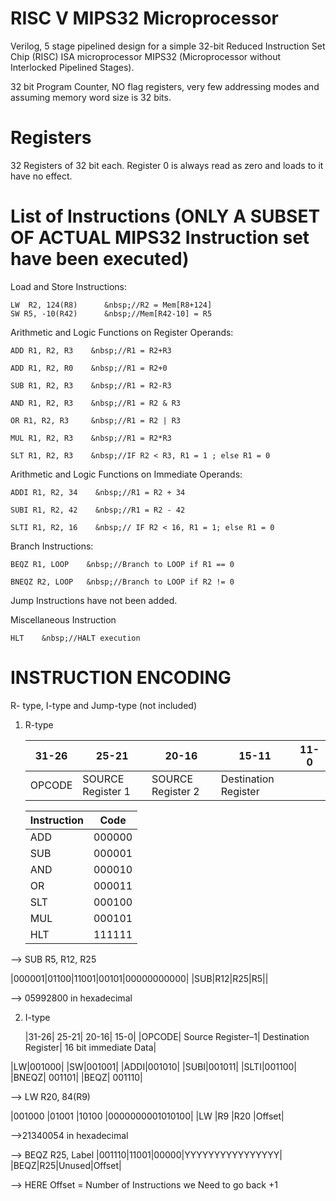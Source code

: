 # RISC V MIPS32 Microprocessor

Verilog, 5 stage pipelined design for a simple 32-bit Reduced Instruction Set Chip (RISC) ISA microprocessor MIPS32 (Microprocessor without Interlocked Pipelined Stages). 

32 bit Program Counter, NO flag registers, very few addressing modes and assuming memory word size is 32 bits.


# Registers

32 Registers of 32 bit each. Register 0 is always read as zero and loads to it have no effect.

# List of Instructions (ONLY A SUBSET OF ACTUAL MIPS32 Instruction set have been executed)

Load and Store Instructions:

	LW  R2, 124(R8)      &nbsp;//R2 = Mem[R8+124]
	SW R5, -10(R42)      &nbsp;//Mem[R42-10] = R5


Arithmetic and Logic Functions on Register Operands: 

	ADD R1, R2, R3    &nbsp;//R1 = R2+R3

	ADD R1, R2, R0    &nbsp;//R1 = R2+0

	SUB R1, R2, R3    &nbsp;//R1 = R2-R3

	AND R1, R2, R3    &nbsp;//R1 = R2 & R3

	OR R1, R2, R3     &nbsp;//R1 = R2 | R3

	MUL R1, R2, R3    &nbsp;//R1 = R2*R3

	SLT R1, R2, R3    &nbsp;//IF R2 < R3, R1 = 1 ; else R1 = 0

	
Arithmetic and Logic Functions on Immediate Operands: 

	ADDI R1, R2, 34    &nbsp;//R1 = R2 + 34

	SUBI R1, R2, 42    &nbsp;//R1 = R2 - 42

	SLTI R1, R2, 16    &nbsp;// IF R2 < 16, R1 = 1; else R1 = 0


Branch Instructions:

	BEQZ R1, LOOP    &nbsp;//Branch to LOOP if R1 == 0

	BNEQZ R2, LOOP   &nbsp;//Branch to LOOP if R2 != 0

Jump Instructions have not been added.

Miscellaneous Instruction
	
	HLT    &nbsp;//HALT execution


# INSTRUCTION ENCODING


R- type, I-type and Jump-type (not included)


1. R-type
		
	|31-26 | 25-21 |20-16 |	15-11 |	11-0|
	| --- | --- | --- | --- | --- |
	|OPCODE| SOURCE Register 1| SOURCE Register 2| Destination Register | <empty>|                         
	
	
	| Instruction | Code|
	| --- |---|
	| ADD | 000000 |  
	| SUB | 000001 |
	| AND | 000010 | 
	| OR | 000011 |
	| SLT | 000100 |
	| MUL | 000101 |
	| HLT | 111111 |
  
--> SUB R5, R12, R25
		
|000001|01100|11001|00101|00000000000|
|SUB|R12|R25|R5|<empty>|
		
--> 05992800 in hexadecimal
		
	
2. I-type
	
	|31-26|	25-21| 20-16| 15-0|
	|OPCODE| Source Register–1| Destination Register| 16 bit immediate Data|
		
|LW|001000|
|SW|001001|
|ADDI|001010|
|SUBI|001011|
|SLTI|001100|
|BNEQZ|	001101|
|BEQZ|	001110|

--> LW R20, 84(R9)
	
|001000	|01001	|10100	|0000000001010100|
|LW	|R9	|R20	|Offset|
		
-->21340054 in hexadecimal
		
--> BEQZ R25, Label
		|001110|11001|00000|YYYYYYYYYYYYYYYY|
		|BEQZ|R25|Unused|Offset|
		
--> HERE Offset = Number of Instructions we Need to go back +1
		

